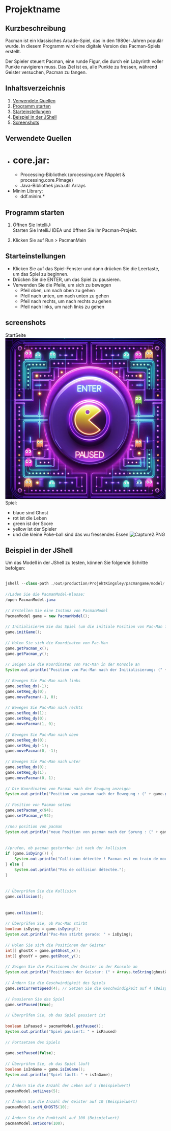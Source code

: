 # Projektname

## Kurzbeschreibung

Pacman ist ein klassisches Arcade-Spiel, das in den 1980er Jahren populär wurde. In diesem Programm wird eine digitale Version des Pacman-Spiels erstellt.

Der Spieler steuert Pacman, eine runde Figur, die durch ein Labyrinth voller Punkte navigieren muss. Das Ziel ist es, alle Punkte zu fressen, während Geister versuchen, Pacman zu fangen.

## Inhaltsverzeichnis

1. [Verwendete Quellen](#verwendete-quellen)
2. [Programm starten](#programm-starten)
3. [Starteinstellungen](#starteinstellungen)
4. [Beispiel in der JShell](#beispiel-in-der-jshell)
5. [Screenshots](#screenshots)


## Verwendete Quellen
- # core.jar:
  - Processing-Bibliothek (processing.core.PApplet & processing.core.PImage)
  - Java-Bibliothek java.util.Arrays
- Minim Library:
  - ddf.minim.*

## Programm starten

1. Öffnen Sie IntelliJ:  
   Starten Sie IntelliJ IDEA und öffnen Sie Ihr Pacman-Projekt.

2. Klicken Sie auf Run > PacmanMain

## Starteinstellungen

- Klicken Sie auf das Spiel-Fenster und dann drücken Sie die Leertaste, um das Spiel zu beginnen.
- Drücken Sie die ENTER, um das Spiel zu pausieren.
- Verwenden Sie die Pfeile, um sich zu bewegen 
  - Pfeil oben, um nach oben zu gehen
  - Pfeil nach unten, um nach unten zu gehen
  -  Pfeil nach rechts, um nach rechts zu gehen
  -  Pfeil nach links, um nach links zu gehen

## screenshots
StartSeite
<img src=".\Pacman\images\Start.jpeg"/>
Spiel:
- blaue sind Ghost
- rot ist die Leben
- green ist der Score
- yellow ist der Spieler
- und die kleine Poke-ball sind das wu fressendes Essen
![Capture2.PNG](..%2F..%2F..%2F..%2FDownloads%2FCapture2.PNG)
## Beispiel in der JShell

Um das Modell in der JShell zu testen, können Sie folgende Schritte befolgen:

```java

jshell --class-path ./out/production/ProjektKingsley/pacmangame/model/

//Laden Sie die PacmanModel-Klasse:
/open PacmanModel.java

// Erstellen Sie eine Instanz von PacmanModel
PacmanModel game = new PacmanModel();

// Initialisieren Sie das Spiel (um die initiale Position von Pac-Man festzulegen)
game.initGame();

// Holen Sie sich die Koordinaten von Pac-Man
game.getPacman_x();
game.getPacman_y();

// Zeigen Sie die Koordinaten von Pac-Man in der Konsole an
System.out.println("Position von Pac-Man nach der Initialisierung: (" + game.getPacman_x() + ", " + game.getPacman_y() + ")");

// Bewegen Sie Pac-Man nach links
game.setReq_dx(-1);
game.setReq_dy(0);
game.movePacman(-1, 0);

// Bewegen Sie Pac-Man nach rechts
game.setReq_dx(1);
game.setReq_dy(0);
game.movePacman(1, 0);

// Bewegen Sie Pac-Man nach oben
game.setReq_dx(0);
game.setReq_dy(-1);
game.movePacman(0, -1);

// Bewegen Sie Pac-Man nach unter
game.setReq_dx(0);
game.setReq_dy(1);
game.movePacman(0, 1);

// Die Koordinaten von Pacman nach der Bewgung anzeigen
System.out.println("Position von pacman nach der Bewegung : (" + game.getPacman_x() + ", " + game.getPacman_y() + ")");

// Position von Pacman setzen
game.setPacman_x(94);
game.setPacman_y(94);

//neu position von pacman
System.out.println("neue Position von pacman nach der Sprung : (" + game.getPacman_x() + ", " + game.getPacman_y() + ")");


//prufen, ob pacman gestorrben ist nach der kollision
if (game.isDying()) {
    System.out.println("Collision détectée ! Pacman est en train de mourir.");
} else {
    System.out.println("Pas de collision détectée.");
}


// Überprüfen Sie die Kollision
game.collision();


game.collision();

// Überprüfen Sie, ob Pac-Man stirbt
boolean isDying = game.isDying();
System.out.println("Pac-Man stirbt gerade: " + isDying);

// Holen Sie sich die Positionen der Geister
int[] ghostX = game.getGhost_x();
int[] ghostY = game.getGhost_y();

// Zeigen Sie die Positionen der Geister in der Konsole an
System.out.println("Positionen der Geister: (" + Arrays.toString(ghostX) + ", " + Arrays.toString(ghostY) + ")");

// Ändern Sie die Geschwindigkeit des Spiels
game.setCurrentSpeed(4); // Setzen Sie die Geschwindigkeit auf 4 (Beispielwert)

// Pausieren Sie das Spiel
game.setPaused(true);

// Überprüfen Sie, ob das Spiel pausiert ist

boolean isPaused = pacmanModel.getPaused();
System.out.println("Spiel pausiert: " + isPaused)

// Fortsetzen des Spiels

game.setPaused(false);

// Überprüfen Sie, ob das Spiel läuft
boolean isInGame = game.isInGame();
System.out.println("Spiel läuft: " + isInGame);

// Ändern Sie die Anzahl der Leben auf 5 (Beispielwert)
pacmanModel.setLives(5);

// Ändern Sie die Anzahl der Geister auf 10 (Beispielwert)
pacmanModel.setN_GHOSTS(10);

// Ändern Sie die Punktzahl auf 100 (Beispielwert)
pacmanModel.setScore(100);
